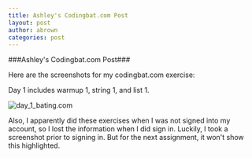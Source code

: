 ```yaml
---
title: Ashley's Codingbat.com Post
layout: post
author: abrown
categories: post
---
```


###Ashley's Codingbat.com Post###

Here are the screenshots for my codingbat.com exercise:

Day 1 includes warmup 1, string 1, and list 1.  

![day_1_bating.com](https://lh6.googleusercontent.com/-DlXzqLPRHx4/UjkXdUppjBI/AAAAAAAAAII/HiVU6MFRQX8/w771-h323-no/warmup1_string1_list1.jpg)

Also, I apparently did these exercises when I was not signed into my account, so I lost the information when I did sign in.  Luckily, I took a screenshot prior to signing in.  But for the next assignment, it won't show this highlighted. 
